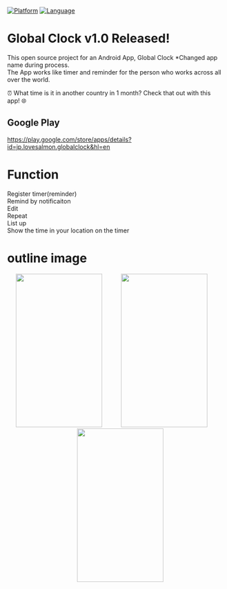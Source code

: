 
[![Platform](https://img.shields.io/badge/platform-android-blue.svg)](https://www.android.com/)
[![Language](https://img.shields.io/badge/language-java-brightgreen.svg)](https://www.oracle.com/java/index.html)
# Global Clock v1.0 Released!
This open source project for an Android App, Global Clock *Changed app name during process.<br>
The App works like timer and reminder for the person who works across all over the world.

⏰ What time is it in another country in 1 month? Check that out with this app! 🌐

## Google Play
https://play.google.com/store/apps/details?id=jp.lovesalmon.globalclock&hl=en


# Function
Register timer(reminder)<br>
Remind by notificaiton<br>
Edit<br>
Repeat<br>
List up<br>
Show the time in your location on the timer

# outline image

<div align="center">
	<img src="https://lh3.googleusercontent.com/JA1gehQBZXVhIai2CGJjRK7Q1gtjCOgelUYnutrqEKDvIXz9evVJPgzInm5CV04nD42p=h900" width="200px" height="356px" style="margin-right: 20px">
	<img src="https://lh3.googleusercontent.com/MSyha2dV5Xr4oxTp_hi8OhveczVp4yzi6W5hZ_xxlk3UoWTApYdNDom43BvbwkQZGOx7=h900" width="200px" height="356px" style="margin-left: 20px; margin-right: 20px">
	<img src="https://lh3.googleusercontent.com/tWClmmW3fNvvxxtrRGJKWquJDYJ3vWaVHmSIe1U0iIAJoqT1mwB_9P8rrMQKdZvkIyM=h900" width="200px" height="356px" style="margin-left: 20px">
</div>
